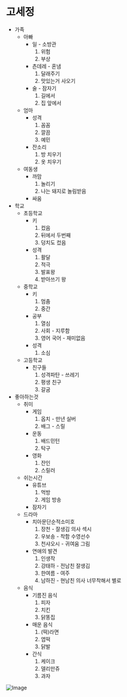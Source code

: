 # 고세정
+ 가족
  + 아빠
    + 일 - 소방관
      1. 위험
      2. 부상
    + 츤데레 - 혼냄
      1. 달래주기
      2. 맛있는거 사오기
    + 술 - 잠자기
      1. 길에서
      2. 집 앞에서 
   + 엄마
     + 성격
       1. 꼼꼼
       2. 깔끔
       3. 예민
     + 잔소리
       1. 방 치우기
       2. 옷 치우기
   + 여동생
     + 까맘
       1. 놀리기 
       2. 나는 돼지로 놀림받음
     + 싸움
+ 학교
  + 초등학교
    + 키
      1. 컸음
      2. 뒤에서 두번째
      3. 덩치도 컸음
    + 성격
      1. 활달
      2. 적극
      3. 발표왕
      4. 받아쓰기 왕
  + 중학교
    + 키
      1. 멈춤
      2. 중간
    + 공부
      1. 열심 
      2. 사회 - 지루함
      3. 영어 국어 - 재미없음
    + 성격
      1. 소심
  + 고등학교
    + 친구들
      1. 성격파탄 - 쓰레기 
      2. 평생 친구
      3. 갈굼
 + 좋아하는것 
   + 취미
     + 게임
       1. 옵치 - 만년 실버
       2. 배그 - 스릴
     + 운동
       1. 배드민턴
       2. 탁구
     + 영화
       1. 잔인
       2. 스릴러
   + 쉬는시간
     + 유튜브
       1. 먹방
       2. 게임 방송
     + 잠자기
   + 드라마
     + 치아문단순적소미호
       1. 장천 - 잘생김 의사 섹시
       2. 우보송 - 착함 수영선수
       3. 천샤오시 - 귀여움 그림
     + 연애의 발견
       1. 인생작
       2. 강태하 - 전남친 잘생김 
       3. 한여름 - 여주 
       4. 남하진 - 현남친 의사 너무착해서 별로
    + 음식
      + 기름진 음식 
        1. 피자
        2. 치킨
        3. 닭똥집
      + 매운 음식
        1. (떡)라면
        2. 엽떡
        3. 닭발
      + 간식
        1. 케이크
        2. 델리만쥬
        3. 과자
     
![Image](https://postfiles.pstatic.net/MjAxODEwMDNfMjgx/MDAxNTM4NTc3MTc5NTc1.5crEtFfIL883jL3z5kSm0XZF4PwuZEjVbRTykEh8Xacg.7arLnoY4Dw6hEWoqs73e7oemedV1ltB_VId3yRD5WGEg.JPEG.010sejung/KakaoTalk_20181003_232130430.jpg?type=w580)      
      
      
      
      
      
      
      
      
      
      
